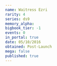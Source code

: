 ```yaml
---
name: Waitress Ezri
rarity: 4
series: ds9
memory_alpha:
bigbook_tier: -1
events: 0
in_portal: true
date: 05/10/2016
obtained: Post-Launch
mega: false
published: true
---
```




